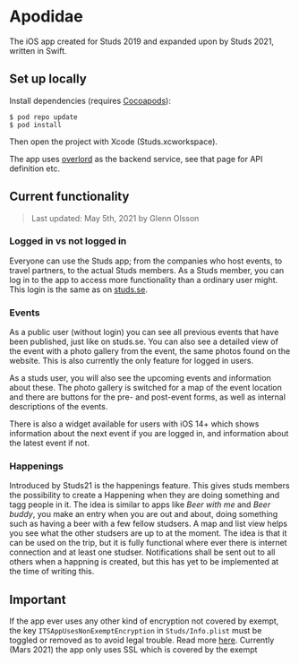 # Apodidae

The iOS app created for Studs 2019 and expanded upon by Studs 2021, written in Swift. 

## Set up locally

Install dependencies (requires [Cocoapods](https://cocoapods.org)):

```
$ pod repo update
$ pod install
```

Then open the project with Xcode (Studs.xcworkspace).

The app uses [overlord](https://github.com/studieresan/overlord) as the backend service, see that page for API definition etc.

## Current functionality
> Last updated: May 5th, 2021 by Glenn Olsson

### Logged in vs not logged in
Everyone can use the Studs app; from the companies who host events, to travel partners, to the actual Studs members. As a Studs member, you can log in to the app to access more functionality than a ordinary user might. This login is the same as on [studs.se](studs.se).

### Events
As a public user (without login) you can see all previous events that have been published, just like on studs.se. You can also see a detailed view of the event with a photo gallery from the event, the same photos found on the website. This is also currently the only feature for logged in users.

As a studs user, you will also see the upcoming events and information about these. The photo gallery is switched for a map of the event location and there are buttons for the pre- and post-event forms, as well as internal descriptions of the events. 

There is also a widget available for users with iOS 14+ which shows information about the next event if you are logged in, and information about the latest event if not. 

### Happenings
Introduced by Studs21 is the happenings feature. This gives studs members the possibility to create a Happening when they are doing something and tagg people in it. The idea is similar to apps like *Beer with me* and *Beer buddy*, you make an entry when you are out and about, doing something such as having a beer with a few fellow studsers. A map and list view helps you see what the other studsers are up to at the moment. The idea is that it can be used on the trip, but it is fully functional where ever there is internet connection and at least one studser. Notifications shall be sent out to all others when a happning is created, but this has yet to be implemented at the time of writing this.

## Important
If the app ever uses any other kind of encryption not covered by exempt, the key `ITSAppUsesNonExemptEncryption` in `Studs/Info.plist` must be toggled or removed as to avoid legal trouble. Read more [here](https://developer.apple.com/documentation/bundleresources/information_property_list/itsappusesnonexemptencryption). Currently (Mars 2021) the app only uses SSL which is covered by the exempt

